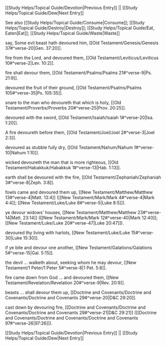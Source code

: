 [[Study Helps/Topical Guide/Devotion|Previous Entry]]  ||  [[Study Helps/Topical Guide/Dew|Next Entry]]

 See also [[Study Helps/Topical Guide/Consume|Consume]]; [[Study Helps/Topical Guide/Destroy|Destroy]]; [[Study Helps/Topical Guide/Eat, Eaten|Eat]]; [[Study Helps/Topical Guide/Waste|Waste]]

 say, Some evil beast hath devoured him, [[Old Testament/Genesis/Genesis 37#^verse-20|Gen. 37:20]].

 fire from the Lord, and devoured them, [[Old Testament/Leviticus/Leviticus 10#^verse-2|Lev. 10:2]].

 fire shall devour them, [[Old Testament/Psalms/Psalms 21#^verse-9|Ps. 21:9]].

 devoured the fruit of their ground, [[Old Testament/Psalms/Psalms 105#^verse-35|Ps. 105:35]].

 snare to the man who devoureth that which is holy, [[Old Testament/Proverbs/Proverbs 20#^verse-25|Prov. 20:25]].

 devoured with the sword, [[Old Testament/Isaiah/Isaiah 1#^verse-20|Isa. 1:20]].

 A fire devoureth before them, [[Old Testament/Joel/Joel 2#^verse-3|Joel 2:3]].

 devoured as stubble fully dry, [[Old Testament/Nahum/Nahum 1#^verse-10|Nahum 1:10]].

 wicked devoureth the man that is more righteous, [[Old Testament/Habakkuk/Habakkuk 1#^verse-13|Hab. 1:13]].

 earth shall be devoured with the fire, [[Old Testament/Zephaniah/Zephaniah 3#^verse-8|Zeph. 3:8]].

 fowls came and devoured them up, [[New Testament/Matthew/Matthew 13#^verse-4|Matt. 13:4]] ([[New Testament/Mark/Mark 4#^verse-4|Mark 4:4]]; [[New Testament/Luke/Luke 8#^verse-5|Luke 8:5]]).

 ye devour widows' houses, [[New Testament/Matthew/Matthew 23#^verse-14|Matt. 23:14]] ([[New Testament/Mark/Mark 12#^verse-40|Mark 12:40]]; [[New Testament/Luke/Luke 20#^verse-47|Luke 20:47]]).

 devoured thy living with harlots, [[New Testament/Luke/Luke 15#^verse-30|Luke 15:30]].

 if ye bite and devour one another, [[New Testament/Galations/Galations 5#^verse-15|Gal. 5:15]].

 the devil ... walketh about, seeking whom he may devour, [[New Testament/1 Peter/1 Peter 5#^verse-8|1 Pet. 5:8]].

 fire came down from God ... and devoured them, [[New Testament/Revelation/Revelation 20#^verse-9|Rev. 20:9]].

 beasts ... shall devour them up, [[Doctrine and Covenants/Doctrine and Covenants/Doctrine and Covenants 29#^verse-20|D&C 29:20]].

 cast down by devouring fire, [[Doctrine and Covenants/Doctrine and Covenants/Doctrine and Covenants 29#^verse-21|D&C 29:21]] ([[Doctrine and Covenants/Doctrine and Covenants/Doctrine and Covenants 97#^verse-26|97:26]]).

[[Study Helps/Topical Guide/Devotion|Previous Entry]]  ||  [[Study Helps/Topical Guide/Dew|Next Entry]]